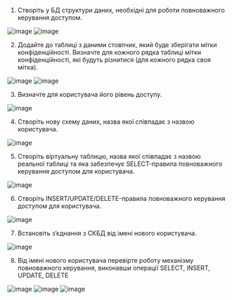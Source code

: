 1. Створіть у БД структури даних, необхідні для роботи повноважного керування
доступом.

![image](https://github.com/user-attachments/assets/82c4a368-4ce7-4cc6-9929-403eae38ae1b)
![image](https://github.com/user-attachments/assets/7b71eec5-247f-44e0-9680-e39baf29418f)


2. Додайте до таблиці з даними стовпчик, який буде зберігати мітки конфіденційності.
Визначте для кожного рядка таблиці мітки конфіденційності, які будуть різнитися (для
кожного рядка своя мітка).

![image](https://github.com/user-attachments/assets/8f913eb0-beba-4c3b-bb4f-1e9a9683336a)
![image](https://github.com/user-attachments/assets/3a88047e-815e-4f2f-b89f-7ccc23c0fc0d)


3. Визначте для користувача його рівень доступу.

![image](https://github.com/user-attachments/assets/74dda321-a75c-48f5-b11a-95acaf6c5288)


4. Створіть нову схему даних, назва якої співпадає з назвою користувача.

![image](https://github.com/user-attachments/assets/1a929dca-db09-4c50-9aef-87cd0cb589b5)


5. Створіть віртуальну таблицю, назва якої співпадає з назвою реальної таблиці та яка
забезпечує SELECT-правила повноважного керування доступом для користувача.

![image](https://github.com/user-attachments/assets/43b5c527-a7a9-4775-acf0-d1e856208ab3)


6. Створіть INSERT/UPDATE/DELETE-правила повноважного керування доступом
для користувача.

![image](https://github.com/user-attachments/assets/5ac71e1a-b716-428b-88f6-03df3126ffad)


7. Встановіть з’єднання з СКБД від імені нового користувача.

![image](https://github.com/user-attachments/assets/675bdc30-e816-44b1-8107-56bda0cf13a5)


8. Від імені нового користувача перевірте роботу механізму повноважного керування,
виконавши операції SELECT, INSERT, UPDATE, DELETE

![image](https://github.com/user-attachments/assets/40b7b355-4cc6-4035-8cd0-c165147301d1)
![image](https://github.com/user-attachments/assets/2051bd96-d863-4bf7-90ec-8607434228d7)
![image](https://github.com/user-attachments/assets/d9083b7e-4662-4460-97ff-bb64d15120ff)

